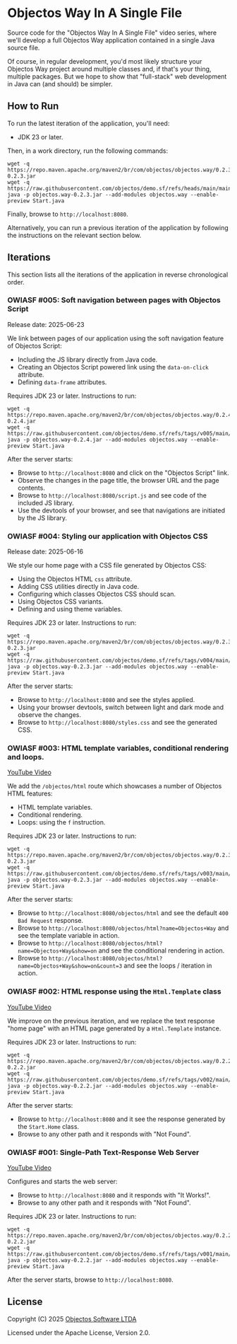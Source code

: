 # Objectos Way In A Single File

Source code for the "Objectos Way In A Single File" video series,
where we'll develop a full Objectos Way application contained in a single Java source file.

Of course, in regular development, you'd most likely structure your Objectos Way project around multiple classes and, if that's your thing, multiple packages.
But we hope to show that "full-stack" web development in Java can (and should) be simpler. 

## How to Run

To run the latest iteration of the application, you'll need:

- JDK 23 or later.

Then, in a work directory, run the following commands:

```
wget -q https://repo.maven.apache.org/maven2/br/com/objectos/objectos.way/0.2.3/objectos.way-0.2.3.jar
wget -q https://raw.githubusercontent.com/objectos/demo.sf/refs/heads/main/main/Start.java
java -p objectos.way-0.2.3.jar --add-modules objectos.way --enable-preview Start.java
```

Finally, browse to `http://localhost:8080`.

Alternatively, you can run a previous iteration of the application by following the instructions on the relevant section below.

## Iterations

This section lists all the iterations of the application in reverse chronological order.

### OWIASF #005: Soft navigation between pages with Objectos Script

Release date: 2025-06-23

We link between pages of our application using the soft navigation feature of Objectos Script:

- Including the JS library directly from Java code.
- Creating an Objectos Script powered link using the `data-on-click` attribute.
- Defining `data-frame` attributes.   

Requires JDK 23 or later.
Instructions to run:

```
wget -q https://repo.maven.apache.org/maven2/br/com/objectos/objectos.way/0.2.4/objectos.way-0.2.4.jar
wget -q https://raw.githubusercontent.com/objectos/demo.sf/refs/tags/v005/main/Start.java
java -p objectos.way-0.2.4.jar --add-modules objectos.way --enable-preview Start.java
```

After the server starts:

- Browse to `http://localhost:8080` and click on the "Objectos Script" link.
- Observe the changes in the page title, the browser URL and the page contents. 
- Browse to `http://localhost:8080/script.js` and see code of the included JS library.
- Use the devtools of your browser, and see that navigations are initiated by the JS library. 

### OWIASF #004: Styling our application with Objectos CSS

Release date: 2025-06-16

We style our home page with a CSS file generated by Objectos CSS:

- Using the Objectos HTML `css` attribute.
- Adding CSS utilities directly in Java code.
- Configuring which classes Objectos CSS should scan. 
- Using Objectos CSS variants.
- Defining and using theme variables.   

Requires JDK 23 or later.
Instructions to run:

```
wget -q https://repo.maven.apache.org/maven2/br/com/objectos/objectos.way/0.2.3/objectos.way-0.2.3.jar
wget -q https://raw.githubusercontent.com/objectos/demo.sf/refs/tags/v004/main/Start.java
java -p objectos.way-0.2.3.jar --add-modules objectos.way --enable-preview Start.java
```

After the server starts:

- Browse to `http://localhost:8080` and see the styles applied.
- Using your browser devtools, switch between light and dark mode and observe the changes. 
- Browse to `http://localhost:8080/styles.css` and see the generated CSS.

### OWIASF #003: HTML template variables, conditional rendering and loops.

[YouTube Video](https://www.youtube.com/watch?v=7dD9RI-Vr_M)

We add the `/objectos/html` route which showcases a number of Objectos HTML features:

- HTML template variables.
- Conditional rendering.
- Loops: using the `f` instruction.

Requires JDK 23 or later.
Instructions to run:

```
wget -q https://repo.maven.apache.org/maven2/br/com/objectos/objectos.way/0.2.3/objectos.way-0.2.3.jar
wget -q https://raw.githubusercontent.com/objectos/demo.sf/refs/tags/v003/main/Start.java
java -p objectos.way-0.2.3.jar --add-modules objectos.way --enable-preview Start.java
```

After the server starts:

- Browse to `http://localhost:8080/objectos/html` and see the default `400 Bad Request` response.
- Browse to `http://localhost:8080/objectos/html?name=Objectos+Way` and see the template variable in action. 
- Browse to `http://localhost:8080/objectos/html?name=Objectos+Way&show=on` and see the conditional rendering in action.
- Browse to `http://localhost:8080/objectos/html?name=Objectos+Way&show=on&count=3` and see the loops / iteration in action.

### OWIASF #002: HTML response using the `Html.Template` class 

[YouTube Video](https://www.youtube.com/watch?v=YUX07kbc2Ss)

We improve on the previous iteration,
and we replace the text response "home page" with an HTML page generated by a `Html.Template` instance. 

Requires JDK 23 or later.
Instructions to run:

```
wget -q https://repo.maven.apache.org/maven2/br/com/objectos/objectos.way/0.2.2/objectos.way-0.2.2.jar
wget -q https://raw.githubusercontent.com/objectos/demo.sf/refs/tags/v002/main/Start.java
java -p objectos.way-0.2.2.jar --add-modules objectos.way --enable-preview Start.java
```

After the server starts:

- Browse to `http://localhost:8080` and it see the response generated by the `Start.Home` class.
- Browse to any other path and it responds with "Not Found".

### OWIASF #001: Single-Path Text-Response Web Server 

[YouTube Video](https://www.youtube.com/watch?v=OHPDPZG9y2k)

Configures and starts the web server:

- Browse to `http://localhost:8080` and it responds with "It Works!".
- Browse to any other path and it responds with "Not Found".

Requires JDK 23 or later.
Instructions to run:

```
wget -q https://repo.maven.apache.org/maven2/br/com/objectos/objectos.way/0.2.2/objectos.way-0.2.2.jar
wget -q https://raw.githubusercontent.com/objectos/demo.sf/refs/tags/v001/main/Start.java
java -p objectos.way-0.2.2.jar --add-modules objectos.way --enable-preview Start.java
```

After the server starts, browse to `http://localhost:8080`.

## License

Copyright (C) 2025 [Objectos Software LTDA](https://www.objectos.com.br)

Licensed under the Apache License, Version 2.0.
